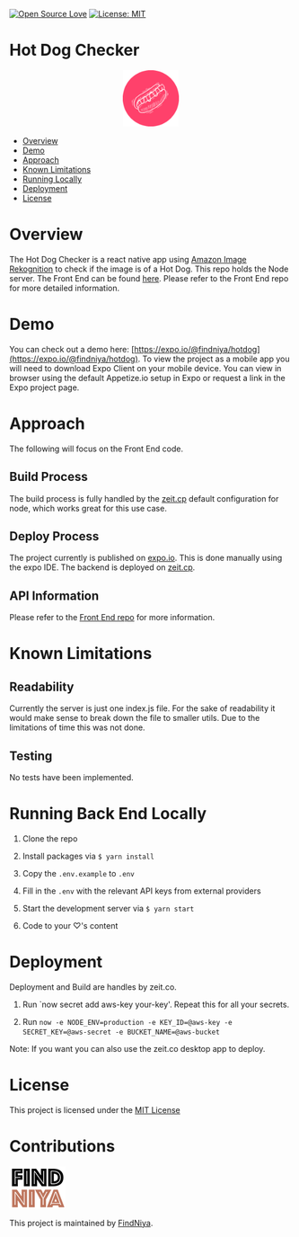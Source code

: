 
[![Open Source Love](https://badges.frapsoft.com/os/v2/open-source.svg?v=103)](https://github.com/ellerbrock/open-source-badges/)
[![License: MIT](https://img.shields.io/badge/License-MIT-yellow.svg)](https://opensource.org/licenses/MIT)

# Hot Dog Checker

<p align="center">
  <img src="readme_images/icon.png" width="100">
</p>

* [Overview](#overview)
* [Demo](#demo)
* [Approach](#approach)
* [Known Limitations](#known-limitations)
* [Running Locally](#running-locally)
* [Deployment](#deployment)
* [License](#license)

# Overview

The Hot Dog Checker is a react native app using [Amazon Image Rekognition](https://aws.amazon.com/rekognition/) to
check if the image is of a Hot Dog. This repo holds the Node server. The Front End 
can be found [here](https://github.com/np6176a/client-hotdog). Please refer to the Front End repo for more
detailed information.

# Demo

You can check out a demo here: [https://expo.io/@findniya/hotdog](https://expo.io/@findniya/hotdog).
To view the project as a mobile app you will need to download Expo Client on your mobile device.
You can view in browser using the default Appetize.io setup in Expo or request a link in the Expo project page. 

# Approach
The following will focus on the Front End code.

## Build Process

The build process is fully handled by the [zeit.cp](https://zeit.co/) default configuration for node, which works great for this use case.

## Deploy Process

The project currently is published on [expo.io](https://expo.io/@findniya/hotdog). This is done manually using the expo IDE.
The backend is deployed on [zeit.cp](https://zeit.co/).


## API Information
Please refer to the [Front End repo](https://github.com/np6176a/client-hotdog) for more information.

# Known Limitations

## Readability
Currently the server is just one index.js file. For the sake of readability it would make
sense to break down the file to smaller utils. Due to the limitations of time this was not done.

## Testing
No tests have been implemented.

# Running Back End Locally

1. Clone the repo

1. Install packages via `$ yarn install`

1. Copy the `.env.example` to `.env`

1. Fill in the `.env` with the relevant API keys from external providers

1. Start the development server via `$ yarn start`

1. Code to your ♡'s content

# Deployment

Deployment and Build are handles by zeit.co.
1. Run `now secret add aws-key your-key'. Repeat this for all your secrets.

1. Run `now -e NODE_ENV=production -e KEY_ID=@aws-key -e SECRET_KEY=@aws-secret -e BUCKET_NAME=@aws-bucket` 

Note: If you want you can also use the zeit.co desktop app to deploy.

# License

This project is licensed under the [MIT License](./LICENSE)

# Contributions

![FindNiya Logo](readme_images/logo-fn2.png)

This project is maintained by [FindNiya](https://www.findniya.com/). 
